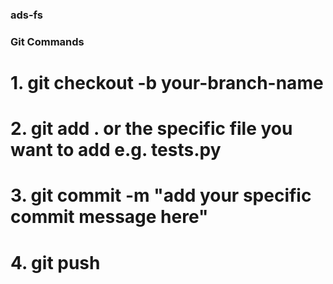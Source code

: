 ### ads-fs

### Git Commands

# 1. git checkout -b your-branch-name
# 2. git add . or the specific file you want to add e.g. tests.py
# 3. git commit -m "add your specific commit message here"
# 4. git push
